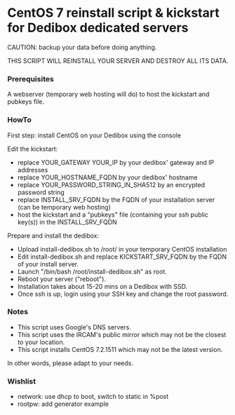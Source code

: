 
# CentOS 7 reinstall script & kickstart for Dedibox dedicated servers

CAUTION: backup your data before doing anything.

THIS SCRIPT WILL REINSTALL YOUR SERVER AND DESTROY ALL ITS DATA.


### Prerequisites

A webserver (temporary web hosting will do) to host the kickstart and pubkeys file.


### HowTo

First step: install CentOS on your Dedibox using the console

Edit the kickstart:
* replace YOUR_GATEWAY YOUR_IP by your dedibox' gateway and IP addresses
* replace YOUR_HOSTNAME_FQDN by your dedibox' hostname
* replace YOUR_PASSWORD_STRING_IN_SHA512 by an encrypted password string 
* replace INSTALL_SRV_FQDN by the FQDN of your installation server (can be temporary web hosting)
* host the kickstart and a "pubkeys" file (containing your ssh public key(s)) in the INSTALL_SRV_FQDN

Prepare and install the dedibox:
* Upload install-dedibox.sh to /root/ in your temporary CentOS installation
* Edit install-dedibox.sh and replace KICKSTART_SRV_FQDN by the FQDN of your install server.
* Launch "/bin/bash /root/install-dedibox.sh" as root.
* Reboot your server ("reboot").
* Installation takes about 15-20 mins on a Dedibox with SSD.
* Once ssh is up, login using your SSH key and change the root password.


### Notes

* This script uses Google's DNS servers.
* This script uses the IRCAM's public mirror which may not be the closest to your location.
* This script installs CentOS 7.2.1511 which may not be the latest version.

In other words, please adapt to your needs.


### Wishlist

* network: use dhcp to boot, switch to static in %post
* rootpw: add generator example


